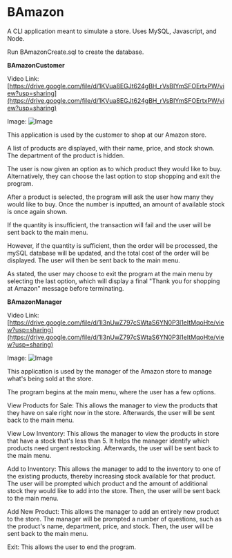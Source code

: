 # BAmazon
A CLI application meant to simulate a store. Uses MySQL, Javascript, and Node.

Run BAmazonCreate.sql to create the database.

**BAmazonCustomer**

Video Link: [https://drive.google.com/file/d/1KVua8EGJt624gBH_rVsBIYmSFOErtxPW/view?usp=sharing](https://drive.google.com/file/d/1KVua8EGJt624gBH_rVsBIYmSFOErtxPW/view?usp=sharing)

Image: ![Image](https://i.gyazo.com/83c45d17f50494c159157fbd63d1d4fc.png)

This application is used by the customer to shop at our Amazon store.

A list of products are displayed, with their name, price, and stock shown. The department of the product is hidden.

The user is now given an option as to which product they would like to buy. Alternatively, they can choose the last option to stop shopping and exit the program.

After a product is selected, the program will ask the user how many they would like to buy. Once the number is inputted, an amount of available stock is once again shown.

If the quantity is insufficient, the transaction will fail and the user will be sent back to the main menu.

However, if the quantity is sufficient, then the order will be processed, the mySQL database will be updated, and the total cost of the order will be displayed. The user will then be sent back to the main menu.

As stated, the user may choose to exit the program at the main menu by selecting the last option, which will display a final "Thank you for shopping at Amazon" message before terminating.

**BAmazonManager**

Video Link: [https://drive.google.com/file/d/1I3nUwZ797cSWtaS6YN0P3l1eItMqoHte/view?usp=sharing](https://drive.google.com/file/d/1I3nUwZ797cSWtaS6YN0P3l1eItMqoHte/view?usp=sharing)

Image: ![Image](https://i.gyazo.com/2e8bd202baaa8b9d5d2f4b04372cf580.png)

This application is used by the manager of the Amazon store to manage what's being sold at the store.

The program begins at the main menu, where the user has a few options.

View Products for Sale: This allows the manager to view the products that they have on sale right now in the store. Afterwards, the user will be sent back to the main menu.

View Low Inventory: This allows the manager to view the products in store that have a stock that's less than 5. It helps the manager identify which products need urgent restocking. Afterwards, the user will be sent back to the main menu.

Add to Inventory: This allows the manager to add to the inventory to one of the existing products, thereby increasing stock available for that product. The user will be prompted which product and the amount of additional stock they would like to add into the store. Then, the user will be sent back to the main menu.

Add New Product: This allows the manager to add an entirely new product to the store. The manager will be prompted a number of questions, such as the product's name, department, price, and stock. Then, the user will be sent back to the main menu.

Exit: This allows the user to end the program.

